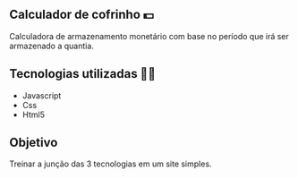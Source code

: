## Calculador de cofrinho 💵

Calculadora de armazenamento monetário com base no período que irá ser armazenado a quantia.

## Tecnologias utilizadas 🧑‍💻

- Javascript
- Css
- Html5
 
 ## Objetivo

 Treinar a junção das 3 tecnologias em um site simples.